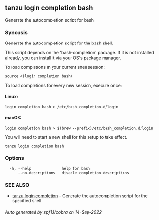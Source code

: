## tanzu login completion bash

Generate the autocompletion script for bash

### Synopsis

Generate the autocompletion script for the bash shell.

This script depends on the 'bash-completion' package.
If it is not installed already, you can install it via your OS's package manager.

To load completions in your current shell session:

	source <(login completion bash)

To load completions for every new session, execute once:

#### Linux:

	login completion bash > /etc/bash_completion.d/login

#### macOS:

	login completion bash > $(brew --prefix)/etc/bash_completion.d/login

You will need to start a new shell for this setup to take effect.


```
tanzu login completion bash
```

### Options

```
  -h, --help              help for bash
      --no-descriptions   disable completion descriptions
```

### SEE ALSO

* [tanzu login completion](tanzu_login_completion.md)	 - Generate the autocompletion script for the specified shell

###### Auto generated by spf13/cobra on 14-Sep-2022
